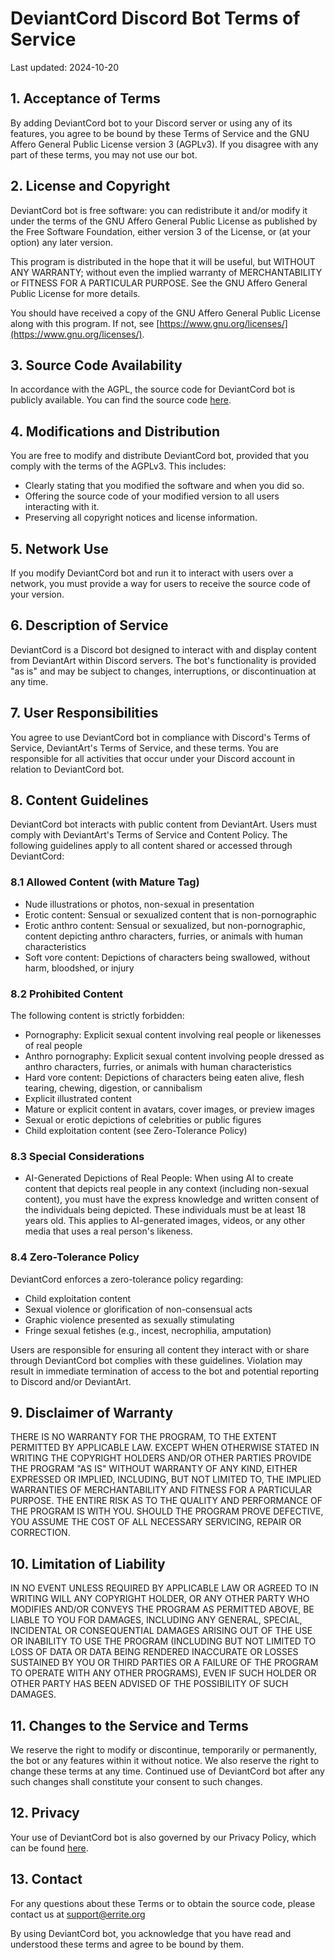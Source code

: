 # DeviantCord Discord Bot Terms of Service

Last updated: 2024-10-20

## 1. Acceptance of Terms

By adding DeviantCord bot to your Discord server or using any of its features, you agree to be bound by these Terms of Service and the GNU Affero General Public License version 3 (AGPLv3). If you disagree with any part of these terms, you may not use our bot.

## 2. License and Copyright

DeviantCord bot is free software: you can redistribute it and/or modify it under the terms of the GNU Affero General Public License as published by the Free Software Foundation, either version 3 of the License, or (at your option) any later version.

This program is distributed in the hope that it will be useful, but WITHOUT ANY WARRANTY; without even the implied warranty of MERCHANTABILITY or FITNESS FOR A PARTICULAR PURPOSE. See the GNU Affero General Public License for more details.

You should have received a copy of the GNU Affero General Public License along with this program. If not, see [https://www.gnu.org/licenses/](https://www.gnu.org/licenses/).

## 3. Source Code Availability

In accordance with the AGPL, the source code for DeviantCord bot is publicly available. You can find the source code [here](https://github.com/DeviantCord/DeviantCord).

## 4. Modifications and Distribution

You are free to modify and distribute DeviantCord bot, provided that you comply with the terms of the AGPLv3. This includes:

- Clearly stating that you modified the software and when you did so.
- Offering the source code of your modified version to all users interacting with it.
- Preserving all copyright notices and license information.

## 5. Network Use

If you modify DeviantCord bot and run it to interact with users over a network, you must provide a way for users to receive the source code of your version.

## 6. Description of Service

DeviantCord is a Discord bot designed to interact with and display content from DeviantArt within Discord servers. The bot's functionality is provided "as is" and may be subject to changes, interruptions, or discontinuation at any time.

## 7. User Responsibilities

You agree to use DeviantCord bot in compliance with Discord's Terms of Service, DeviantArt's Terms of Service, and these terms. You are responsible for all activities that occur under your Discord account in relation to DeviantCord bot.

## 8. Content Guidelines

DeviantCord bot interacts with public content from DeviantArt. Users must comply with DeviantArt's Terms of Service and Content Policy. The following guidelines apply to all content shared or accessed through DeviantCord:

### 8.1 Allowed Content (with Mature Tag)
- Nude illustrations or photos, non-sexual in presentation
- Erotic content: Sensual or sexualized content that is non-pornographic
- Erotic anthro content: Sensual or sexualized, but non-pornographic, content depicting anthro characters, furries, or animals with human characteristics
- Soft vore content: Depictions of characters being swallowed, without harm, bloodshed, or injury

### 8.2 Prohibited Content
The following content is strictly forbidden:
- Pornography: Explicit sexual content involving real people or likenesses of real people
- Anthro pornography: Explicit sexual content involving people dressed as anthro characters, furries, or animals with human characteristics
- Hard vore content: Depictions of characters being eaten alive, flesh tearing, chewing, digestion, or cannibalism
- Explicit illustrated content
- Mature or explicit content in avatars, cover images, or preview images
- Sexual or erotic depictions of celebrities or public figures
- Child exploitation content (see Zero-Tolerance Policy)

### 8.3 Special Considerations
- AI-Generated Depictions of Real People: When using AI to create content that depicts real people in any context (including non-sexual content), you must have the express knowledge and written consent of the individuals being depicted. These individuals must be at least 18 years old. This applies to AI-generated images, videos, or any other media that uses a real person's likeness.

### 8.4 Zero-Tolerance Policy
DeviantCord enforces a zero-tolerance policy regarding:
- Child exploitation content
- Sexual violence or glorification of non-consensual acts
- Graphic violence presented as sexually stimulating
- Fringe sexual fetishes (e.g., incest, necrophilia, amputation)

Users are responsible for ensuring all content they interact with or share through DeviantCord bot complies with these guidelines. Violation may result in immediate termination of access to the bot and potential reporting to Discord and/or DeviantArt.

## 9. Disclaimer of Warranty

THERE IS NO WARRANTY FOR THE PROGRAM, TO THE EXTENT PERMITTED BY APPLICABLE LAW. EXCEPT WHEN OTHERWISE STATED IN WRITING THE COPYRIGHT HOLDERS AND/OR OTHER PARTIES PROVIDE THE PROGRAM "AS IS" WITHOUT WARRANTY OF ANY KIND, EITHER EXPRESSED OR IMPLIED, INCLUDING, BUT NOT LIMITED TO, THE IMPLIED WARRANTIES OF MERCHANTABILITY AND FITNESS FOR A PARTICULAR PURPOSE. THE ENTIRE RISK AS TO THE QUALITY AND PERFORMANCE OF THE PROGRAM IS WITH YOU. SHOULD THE PROGRAM PROVE DEFECTIVE, YOU ASSUME THE COST OF ALL NECESSARY SERVICING, REPAIR OR CORRECTION.

## 10. Limitation of Liability

IN NO EVENT UNLESS REQUIRED BY APPLICABLE LAW OR AGREED TO IN WRITING WILL ANY COPYRIGHT HOLDER, OR ANY OTHER PARTY WHO MODIFIES AND/OR CONVEYS THE PROGRAM AS PERMITTED ABOVE, BE LIABLE TO YOU FOR DAMAGES, INCLUDING ANY GENERAL, SPECIAL, INCIDENTAL OR CONSEQUENTIAL DAMAGES ARISING OUT OF THE USE OR INABILITY TO USE THE PROGRAM (INCLUDING BUT NOT LIMITED TO LOSS OF DATA OR DATA BEING RENDERED INACCURATE OR LOSSES SUSTAINED BY YOU OR THIRD PARTIES OR A FAILURE OF THE PROGRAM TO OPERATE WITH ANY OTHER PROGRAMS), EVEN IF SUCH HOLDER OR OTHER PARTY HAS BEEN ADVISED OF THE POSSIBILITY OF SUCH DAMAGES.

## 11. Changes to the Service and Terms

We reserve the right to modify or discontinue, temporarily or permanently, the bot or any features within it without notice. We also reserve the right to change these terms at any time. Continued use of DeviantCord bot after any such changes shall constitute your consent to such changes.

## 12. Privacy

Your use of DeviantCord bot is also governed by our Privacy Policy, which can be found [here](/privacy-policy).

## 13. Contact

For any questions about these Terms or to obtain the source code, please contact us at support@errite.org

By using DeviantCord bot, you acknowledge that you have read and understood these terms and agree to be bound by them.
